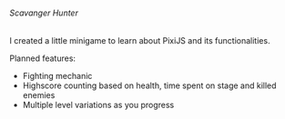 ###### Scavanger Hunter


I created a little minigame to learn about PixiJS and its functionalities.

Planned features:

- Fighting mechanic
- Highscore counting based on health, time spent on stage and killed enemies
- Multiple level variations as you progress
